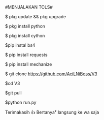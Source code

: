 #MENJALAKAN TOLS#

$ pkg update && pkg upgrade

$ pkg install python

$ pkg install cython

$pip instal bs4

$ pip install requests

$ pip install mechanize

$ git clone https://github.com/AciLNiBoss/V3

$cd V3

$git pull

$python run.py

Terimakasih 👍
Bertanya² langsung ke wa saja
